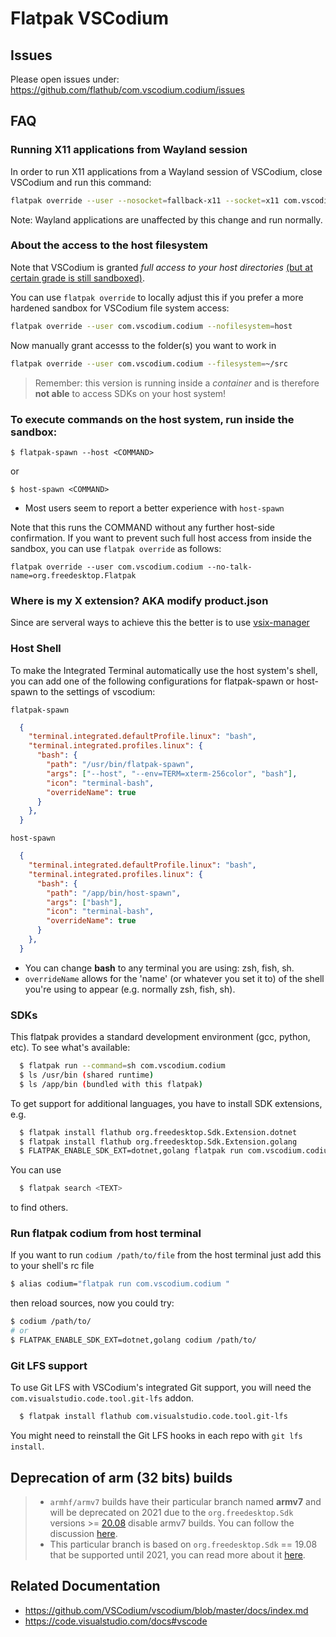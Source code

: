 # Flatpak VSCodium

## Issues
Please open issues under: https://github.com/flathub/com.vscodium.codium/issues

## FAQ

### Running X11 applications from Wayland session
In order to run X11 applications from a Wayland session of VSCodium, close VSCodium and run this command:

```bash
flatpak override --user --nosocket=fallback-x11 --socket=x11 com.vscodium.codium
```

Note: Wayland applications are unaffected by this change and run normally.

### About the access to the host filesystem
Note that VSCodium is granted *full access to your host directories*
[(but at certain grade is still sandboxed)](https://docs.flatpak.org/en/latest/sandbox-permissions.html#filesystem-access).

You can use `flatpak override` to locally adjust this if you prefer a more
hardened sandbox for VSCodium file system access:
```bash
flatpak override --user com.vscodium.codium --nofilesystem=host
```

Now manually grant accesss to the folder(s) you want to work in
```bash
flatpak override --user com.vscodium.codium --filesystem=~/src
```

> Remember: this version is running inside a _container_ and is therefore __not able__
to access SDKs on your host system!

### To execute commands on the host system, run inside the sandbox:

  `$ flatpak-spawn --host <COMMAND>`

  or

  `$ host-spawn <COMMAND>`

  - Most users seem to report a better experience with `host-spawn`

Note that this runs the COMMAND without any further host-side confirmation.
If you want to prevent such full host access from inside the sandbox, you can use `flatpak override` as follows:
```
flatpak override --user com.vscodium.codium --no-talk-name=org.freedesktop.Flatpak
```
### Where is my X extension? AKA modify product.json

Since are serveral ways to achieve this the better is to use [vsix-manager](https://open-vsx.org/extension/zokugun/vsix-manager)

### Host Shell

To make the Integrated Terminal automatically use the host system's shell,
you can add one of the following configurations for flatpak-spawn or host-spawn to the settings of vscodium:


`flatpak-spawn`

```json
  {
    "terminal.integrated.defaultProfile.linux": "bash",
    "terminal.integrated.profiles.linux": {
      "bash": {
        "path": "/usr/bin/flatpak-spawn",
        "args": ["--host", "--env=TERM=xterm-256color", "bash"],
        "icon": "terminal-bash",
        "overrideName": true
      }
    },
  }
```

`host-spawn`

```json
  {
    "terminal.integrated.defaultProfile.linux": "bash",
    "terminal.integrated.profiles.linux": {
      "bash": {
        "path": "/app/bin/host-spawn",
        "args": ["bash"],
        "icon": "terminal-bash",
        "overrideName": true
      }
    },
  }
```

- You can change **bash** to any terminal you are using: zsh, fish, sh.
- `overrideName` allows for the 'name' (or whatever you set it to) of the shell you're using to appear (e.g. normally zsh, fish, sh).
### SDKs

This flatpak provides a standard development environment (gcc, python, etc).
To see what's available:

```bash
  $ flatpak run --command=sh com.vscodium.codium
  $ ls /usr/bin (shared runtime)
  $ ls /app/bin (bundled with this flatpak)
```
To get support for additional languages, you have to install SDK extensions, e.g.

```bash
  $ flatpak install flathub org.freedesktop.Sdk.Extension.dotnet
  $ flatpak install flathub org.freedesktop.Sdk.Extension.golang
  $ FLATPAK_ENABLE_SDK_EXT=dotnet,golang flatpak run com.vscodium.codium
```
You can use

```bash
  $ flatpak search <TEXT>
```
to find others.

### Run flatpak codium from host terminal

If you want to run `codium /path/to/file` from the host terminal just add this
to your shell's rc file

```bash
$ alias codium="flatpak run com.vscodium.codium "
```

then reload sources, now you could try:

```bash
$ codium /path/to/
# or
$ FLATPAK_ENABLE_SDK_EXT=dotnet,golang codium /path/to/
```

### Git LFS support

To use Git LFS with VSCodium's integrated Git support, you will need the `com.visualstudio.code.tool.git-lfs` addon.

```bash
  $ flatpak install flathub com.visualstudio.code.tool.git-lfs
```

You might need to reinstall the Git LFS hooks in each repo with `git lfs install`.

## Deprecation of arm (32 bits) builds

> - `armhf/armv7` builds have their particular branch named __armv7__ and will
be deprecated on 2021 due to the `org.freedesktop.Sdk` versions >=
[20.08](https://gitlab.com/freedesktop-sdk/freedesktop-sdk/-/tags/freedesktop-sdk-20.08.0)
disable armv7 builds. You can follow the discussion
[here](https://gitlab.com/freedesktop-sdk/freedesktop-sdk/-/issues/1105).
> - This particular branch is based on `org.freedesktop.Sdk` == 19.08 that be
supported until 2021, you can read more about it
[here](https://wiki.gnome.org/GUADEC/2019/Hackingdays/FreedesktopSdk/Notes).

## Related Documentation

- https://github.com/VSCodium/vscodium/blob/master/docs/index.md
- https://code.visualstudio.com/docs#vscode
